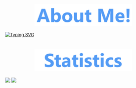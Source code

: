 <div align="center">
  <div class="about-me" align="center">
    <h1>
      <img align="center" height=70 src="/img/about-me-logo1.png"/>
    </h1>
  </div>
  <div align="left">  

[![Typing SVG](https://readme-typing-svg.demolab.com?font=Ubuntu&weight=500&size=50&duration=3500&pause=2000&color=5527F7&center=true&vCenter=true&multiline=true&random=false&width=1000&height=100&lines=I+%E2%9D%A4%EF%B8%8F+Hyprland)](https://git.io/typing-svg)

</div>
  <div class="about-me" align="center">
    <h1>
      <img align="center" height=70 src="/img/statistics-logo.png"/>
    </h1>
  </div>
</div>
  <div class="stats">
      <img height=150 align="center" src="https://readme-stats-dreuzzz1s-projects.vercel.app//api?username=dreuzz&card_width=250&include_all_commits=true&custom_title=Dreuzzz%20Statistics!&hide_rank=false&hide=prs,issues&show_icons=true&theme=github_dark_dimmed&hide-border=true"/>
      <img height=150 align="center" src="https://readme-stats-dreuzzz1s-projects.vercel.app/api/top-langs?username=dreuzz&card_width=300&custom_title=My%20Favourite%20Languages&theme=github_dark_dimmed&layout=compact&exclude_repo=Dreuzz,readme-stats,a&hide=Cmake,c%2B%2B,Swift,c,kotlin,Objective-C&hide-border=true">
  </div>
</div>
